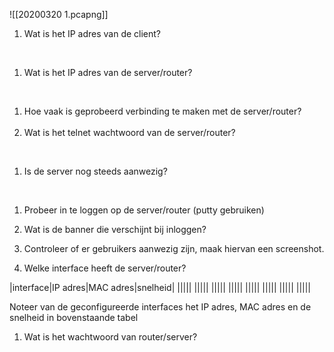 
![[20200320 1.pcapng]]

1. Wat is het IP adres van de client?


 

1. Wat is het IP adres van de server/router?


 

1. Hoe vaak is geprobeerd verbinding te maken met de server/router?  
     
2. Wat is het telnet wachtwoord van de server/router?


 

1. Is de server nog steeds aanwezig?


 

1. Probeer in te loggen op de server/router (putty gebruiken)



1. Wat is de banner die verschijnt bij inloggen?  

2. Controleer of er gebruikers aanwezig zijn, maak hiervan een screenshot.  

3. Welke interface heeft de server/router?


|interface|IP adres|MAC adres|snelheid|
|||||
|||||
|||||
|||||
|||||
|||||
|||||
|||||

Noteer van de geconfigureerde interfaces het IP adres, MAC adres en de snelheid in bovenstaande tabel

1. Wat is het wachtwoord van router/server?